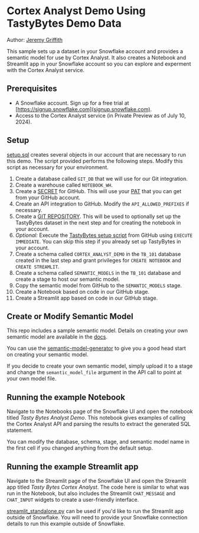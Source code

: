 # Cortex Analyst Demo Using TastyBytes Demo Data

Author: [Jeremy Griffith](https://www.linkedin.com/in/jeremygriffith/)

This sample sets up a dataset in your Snowflake account and provides a semantic model for use by Cortex Analyst. It also creates a Notebook and Streamlit app in your Snowflake account so you can explore and experment with the Cortex Analyst service. 

## Prerequisites
* A Snowflake account. Sign up for a free trial at [https://signup.snowflake.com](signup.snowflake.com).
* Access to the Cortex Analyst service (in Private Preview as of July 10, 2024).

## Setup
[setup.sql](setup.sql) creates several objects in our account that are necessary to run this demo. The script provided performs the following steps. Modify this script as necessary for your environment. 

1. Create a database called `GIT_DB` that we will use for our Git integration. 
1. Create a warehouse called `NOTEBOOK_WH`.
1. Create a [SECRET](https://docs.snowflake.com/en/user-guide/api-authentication) for GitHub. This will use your [PAT](https://docs.github.com/en/authentication/keeping-your-account-and-data-secure/managing-your-personal-access-tokens) that you can get from your GitHub account. 
1. Create an API integration to GitHub. Modify the `API_ALLOWED_PREFIXES` if necessary. 
1. Create a [GIT REPOSITORY](https://docs.snowflake.com/en/developer-guide/git/git-overview). This will be used to optionally set up the TastyBytes dataset in the next step and for creating the notebook in your account. 
1. _Optional:_ Execute the [TastyBytes setup script](https://github.com/Snowflake-Labs/sf-samples/blob/main/samples/tasty_bytes/FY25_Zero_To_Snowflake/tb_introduction.sql?utm_cta=website-workload-data-science-5-factors-webinar) from GitHub using `EXECUTE IMMEDIATE`. You can skip this step if you already set up TastyBytes in your account. 
1. Create a schema called `CORTEX_ANALYST_DEMO` in the `TB_101` database created in the last step and grant privileges for `CREATE NOTEBOOK` and `CREATE STREAMLIT`.
1. Create a schema called `SEMANTIC_MODELS` in the `TB_101` database and create a stage to host our semantic model. 
1. Copy the semantic model from GitHub to the `SEMANTIC_MODELS` stage. 
1. Create a Notebook based on code in our GitHub stage. 
1. Create a Streamlit app based on code in our GitHub stage. 

## Create or Modify Semantic Model
This repo includes a sample semantic model. Details on creating your own semantic model are available in the [docs](https://docs.snowflake.com/LIMITEDACCESS/snowflake-cortex/cortex-analyst-overview#label-copilot-create-semantic-model).

You can use the [semantic-model-generator](https://github.com/Snowflake-Labs/semantic-model-generator) to give you a good head start on creating your semantic model.

If you decide to create your own semantic model, simply upload it to a stage and change the `semantic_model_file` argument in the API call to point at your own model file. 

## Running the example Notebook
Navigate to the Notebooks page of the Snowflake UI and open the notebook titled *Tasty Bytes Analyst Demo*. This notebook gives examples of calling the Cortex Analyst API and parsing the results to extract the generated SQL statement.

You can modify the database, schema, stage, and semantic model name in the first cell if you changed anything from the default setup. 

## Running the example Streamlit app
Navigate to the Streamlit page of the Snowflake UI and open the Streamlit app titled *Tasty Bytes Cortex Analyst*. The code here is similar to what was run in the Notebook, but also includes the Streamlit `CHAT_MESSAGE` and `CHAT_INPUT` widgets to create a user-friendly interface. 

[streamlit_standalone.py](streamlit_standalone.py) can be used if you'd like to run the Streamlit app outside of Snowflake. You will need to provide your Snowflake connection details to run this example outside of Snowflake. 
